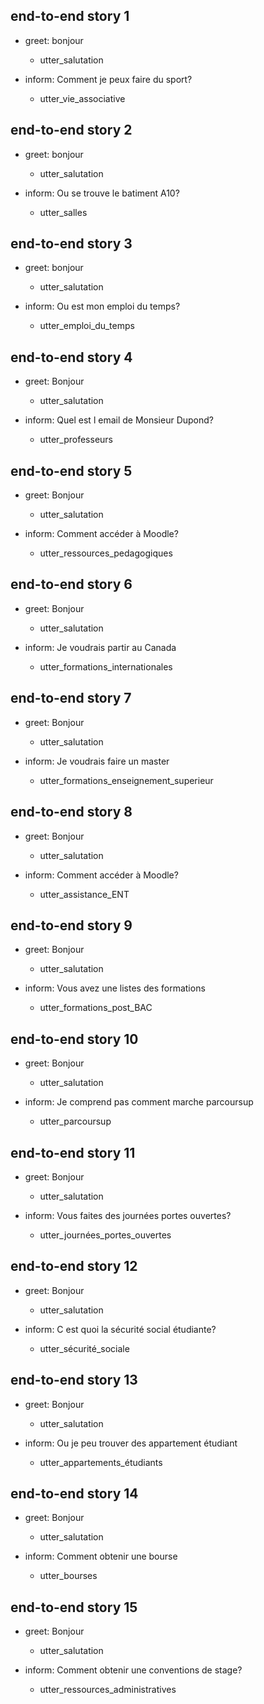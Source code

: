 ## end-to-end story 1
* greet: bonjour
   - utter_salutation

* inform: Comment je peux faire du sport?
   - utter_vie_associative

## end-to-end story 2

* greet: bonjour
   - utter_salutation

* inform: Ou se trouve le batiment A10?
   - utter_salles

## end-to-end story 3
* greet: bonjour
   - utter_salutation

* inform: Ou est mon emploi du temps?
   - utter_emploi_du_temps

## end-to-end story 4
* greet: Bonjour
   - utter_salutation

* inform: Quel est l email de Monsieur Dupond?
   - utter_professeurs

## end-to-end story 5
* greet: Bonjour
   - utter_salutation

* inform: Comment accéder à Moodle?
   - utter_ressources_pedagogiques

## end-to-end story 6
* greet: Bonjour
   - utter_salutation

* inform: Je voudrais partir au Canada
   - utter_formations_internationales

## end-to-end story 7
* greet: Bonjour
   - utter_salutation

* inform: Je voudrais faire un master
   - utter_formations_enseignement_superieur

## end-to-end story 8
* greet: Bonjour
   - utter_salutation

* inform: Comment accéder à Moodle?
   - utter_assistance_ENT

## end-to-end story 9
* greet: Bonjour
   - utter_salutation

* inform: Vous avez une listes des formations
   - utter_formations_post_BAC

## end-to-end story 10
* greet: Bonjour
   - utter_salutation

* inform: Je comprend pas comment marche parcoursup
   - utter_parcoursup

## end-to-end story 11
* greet: Bonjour
   - utter_salutation

* inform: Vous faites des journées portes ouvertes?
   - utter_journées_portes_ouvertes

## end-to-end story 12
* greet: Bonjour
   - utter_salutation

* inform: C est quoi la sécurité social étudiante?
   - utter_sécurité_sociale

## end-to-end story 13
* greet: Bonjour
   - utter_salutation

* inform: Ou je peu trouver des appartement étudiant
   - utter_appartements_étudiants

## end-to-end story 14
* greet: Bonjour
   - utter_salutation

* inform: Comment obtenir une bourse
   - utter_bourses

## end-to-end story 15
* greet: Bonjour
   - utter_salutation

* inform: Comment obtenir une conventions de stage?
   - utter_ressources_administratives
